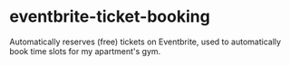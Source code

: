 # eventbrite-ticket-booking
Automatically reserves (free) tickets on Eventbrite, used to automatically book time slots for my apartment's gym.
